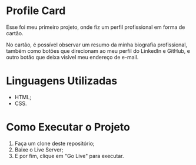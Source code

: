 # Profile Card

Esse foi meu primeiro projeto, onde fiz um perfil profissional em forma de cartão.

No cartão, é possível observar um resumo da minha biografia profissional, também como botões que direcionam ao meu perfil do LinkedIn e GitHub, e outro botão que deixa visível meu endereço de e-mail.

# Linguagens Utilizadas

* HTML;
* CSS.

# Como Executar o Projeto

1. Faça um clone deste repositório;
4. Baixe o Live Server;
5. E por fim, clique em "Go Live" para executar.
